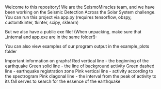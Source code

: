 Welcome to this repository! We are the SeismoMiracles team, and we have been working on the Seismic Detection Across the Solar System challenge.
You can run this project via app.py (requires tensorflow, obspy, customtkinter, tkinter, scipy, sklearn)

But we also have a public exe file! (When unpacking, make sure that _internal and app.exe are in the same folder!):


You can also view examples of our program output in the example_plots folder

Important information on graphs!
Red vertical line - the beginning of the earthquake
Green solid line - the line of background activity
Green dashed line - earthquake registration zone
Pink vertical line - activity according to the spectrogram
Pink diagonal line - the interval from the peak of activity to its fall serves to search for the essence of the earthquake
